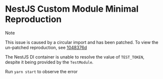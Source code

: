 # NestJS Custom Module Minimal Reproduction

> [!NOTE]
> This issue is caused by a circular import and has been patched. To view the un-patched reproduction, see [1048376d][1048376d] 

The NestJS DI container is unable to resolve the value of `TEST_TOKEN`, despite it being provided by the `TestModule`.

Run `yarn start` to observe the error

[1048376d]: https://github.com/sultanofcardio/nest-custom-module-repro/tree/1048376d7b749ee9fe6e6f5c01c799763563b1b8
